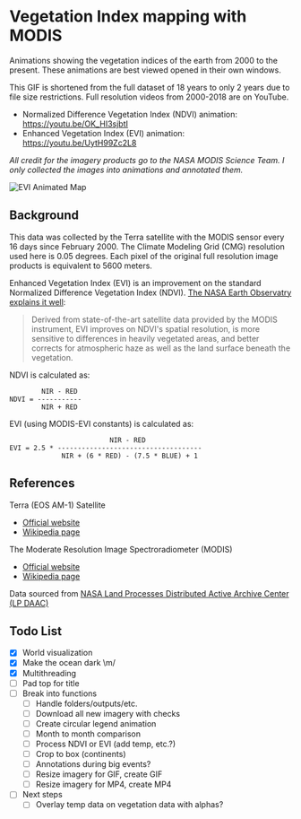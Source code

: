 Vegetation Index mapping with MODIS
===================================

Animations showing the vegetation indices of the earth from 2000 to the present. These animations are best viewed opened in their own windows.

This GIF is shortened from the full dataset of 18 years to only 2 years due to file size restrictions. Full resolution videos from 2000-2018 are on YouTube. 
- Normalized Difference Vegetation Index (NDVI) animation: https://youtu.be/OK_HI3sjbtI
- Enhanced Vegetation Index (EVI) animation: https://youtu.be/UytH99Zc2L8

*All credit for the imagery products go to the NASA MODIS Science Team. I only collected the images into animations and annotated them.*

![EVI Animated Map](https://github.com/aaronpenne/data_visualization/blob/master/gis/vegetation/animation_evi_short.gif)

Background
----------

This data was collected by the Terra satellite with the MODIS sensor every 16 days since February 2000. The Climate Modeling Grid (CMG) resolution used here is 0.05 degrees. Each pixel of the original full resolution image products is equivalent to 5600 meters.

Enhanced Vegetation Index (EVI) is an improvement on the standard Normalized Difference Vegetation Index (NDVI). [The NASA Earth Observatry explains it well](https://earthobservatory.nasa.gov/Features/MeasuringVegetation/measuring_vegetation_4.php):

>Derived from state-of-the-art satellite data provided by the MODIS instrument, EVI improves on NDVI's spatial resolution, is more sensitive to differences in heavily vegetated areas, and better corrects for atmospheric haze as well as the land surface beneath the vegetation.

NDVI is calculated as:

```
        NIR - RED
NDVI = -----------
        NIR + RED
```

EVI (using MODIS-EVI constants) is calculated as:

```
                         NIR - RED
EVI = 2.5 * ------------------------------------
             NIR + (6 * RED) - (7.5 * BLUE) + 1
```

References
----------

Terra (EOS AM-1) Satellite
- [Official website](https://terra.nasa.gov/)
- [Wikipedia page](https://en.wikipedia.org/wiki/Terra_%28satellite%29)

The Moderate Resolution Image Spectroradiometer (MODIS)
- [Official website](https://modis.gsfc.nasa.gov/)
- [Wikipedia page](https://en.wikipedia.org/wiki/Moderate-resolution_imaging_spectroradiometer)

Data sourced from [NASA Land Processes Distributed Active Archive Center (LP DAAC)](https://lpdaac.usgs.gov/dataset_discovery/modis/modis_products_table/mod13c1_v006)


Todo List
---------
- [x] World visualization
- [x] Make the ocean dark \m/
- [x] Multithreading
- [ ] Pad top for title
- [ ] Break into functions
    - [ ] Handle folders/outputs/etc.
    - [ ] Download all new imagery with checks
    - [ ] Create circular legend animation
    - [ ] Month to month comparison
    - [ ] Process NDVI or EVI (add temp, etc.?)
    - [ ] Crop to box (continents)
    - [ ] Annotations during big events?
    - [ ] Resize imagery for GIF, create GIF
    - [ ] Resize imagery for MP4, create MP4
- [ ] Next steps
    - [ ] Overlay temp data on vegetation data with alphas?
